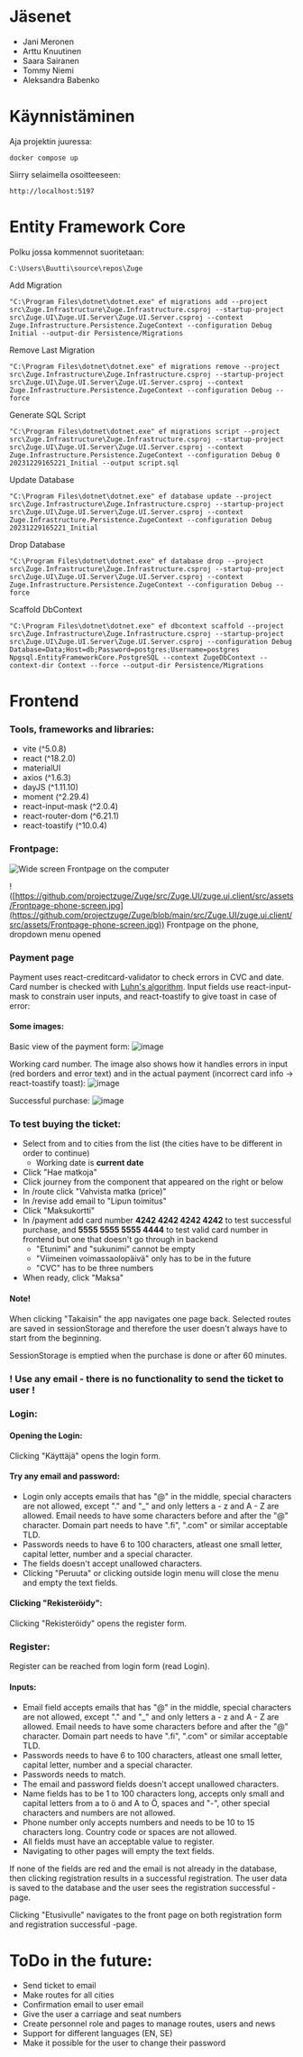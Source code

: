 # Jäsenet

- Jani Meronen
- Arttu Knuutinen
- Saara Sairanen
- Tommy Niemi
- Aleksandra Babenko

# Käynnistäminen

Aja projektin juuressa:
```
docker compose up
```

Siirry selaimella osoitteeseen:
```
http://localhost:5197
```

# Entity Framework Core

Polku jossa kommennot suoritetaan:
```
C:\Users\Buutti\source\repos\Zuge
```

Add Migration
```
"C:\Program Files\dotnet\dotnet.exe" ef migrations add --project src\Zuge.Infrastructure\Zuge.Infrastructure.csproj --startup-project src\Zuge.UI\Zuge.UI.Server\Zuge.UI.Server.csproj --context Zuge.Infrastructure.Persistence.ZugeContext --configuration Debug Initial --output-dir Persistence/Migrations
```

Remove Last Migration
```
"C:\Program Files\dotnet\dotnet.exe" ef migrations remove --project src\Zuge.Infrastructure\Zuge.Infrastructure.csproj --startup-project src\Zuge.UI\Zuge.UI.Server\Zuge.UI.Server.csproj --context Zuge.Infrastructure.Persistence.ZugeContext --configuration Debug --force
```

Generate SQL Script
```
"C:\Program Files\dotnet\dotnet.exe" ef migrations script --project src\Zuge.Infrastructure\Zuge.Infrastructure.csproj --startup-project src\Zuge.UI\Zuge.UI.Server\Zuge.UI.Server.csproj --context Zuge.Infrastructure.Persistence.ZugeContext --configuration Debug 0 20231229165221_Initial --output script.sql
```

Update Database
```
"C:\Program Files\dotnet\dotnet.exe" ef database update --project src\Zuge.Infrastructure\Zuge.Infrastructure.csproj --startup-project src\Zuge.UI\Zuge.UI.Server\Zuge.UI.Server.csproj --context Zuge.Infrastructure.Persistence.ZugeContext --configuration Debug 20231229165221_Initial
```

Drop Database
```
"C:\Program Files\dotnet\dotnet.exe" ef database drop --project src\Zuge.Infrastructure\Zuge.Infrastructure.csproj --startup-project src\Zuge.UI\Zuge.UI.Server\Zuge.UI.Server.csproj --context Zuge.Infrastructure.Persistence.ZugeContext --configuration Debug --force
```

Scaffold DbContext
```
"C:\Program Files\dotnet\dotnet.exe" ef dbcontext scaffold --project src\Zuge.Infrastructure\Zuge.Infrastructure.csproj --startup-project src\Zuge.UI\Zuge.UI.Server\Zuge.UI.Server.csproj --configuration Debug Database=Data;Host=db;Password=postgres;Username=postgres Npgsql.EntityFrameworkCore.PostgreSQL --context ZugeDbContext --context-dir Context --force --output-dir Persistence/Migrations
```

# Frontend

### Tools, frameworks and libraries:

- vite (^5.0.8)
- react (^18.2.0)
- materialUI
- axios (^1.6.3)
- dayJS (^1.11.10)
- moment (^2.29.4)
- react-input-mask (^2.0.4)
- react-router-dom (^6.21.1)
- react-toastify (^10.0.4)

### Frontpage:

![Wide screen]([https://github.com/projectzuge/Zuge/src/Zuge.UI/zuge.ui.client/src/assets/Frontpage-wide-screen.jpg](https://github.com/projectzuge/Zuge/blob/main/src/Zuge.UI/zuge.ui.client/src/assets/Frontpage-wide-screen.jpg))
Frontpage on the computer

!([https://github.com/projectzuge/Zuge/src/Zuge.UI/zuge.ui.client/src/assets/Frontpage-phone-screen.jpg](https://github.com/projectzuge/Zuge/blob/main/src/Zuge.UI/zuge.ui.client/src/assets/Frontpage-phone-screen.jpg))
Frontpage on the phone, dropdown menu opened


### Payment page

Payment uses react-creditcard-validator to check errors in CVC and date. Card number is checked with [Luhn's algorithm](https://en.wikipedia.org/wiki/Luhn_algorithm). Input fields use react-input-mask to constrain user inputs, and react-toastify to give toast in case of error:

#### Some images:

Basic view of the payment form:
![image](https://github.com/projectzuge/Zuge/assets/73687931/a352d664-efc8-446c-b25c-9552284ef892)

Working card number. The image also shows how it handles errors in input (red borders and error text) and in the actual payment (incorrect card info -> react-toastify toast):
![image](https://github.com/projectzuge/Zuge/assets/73687931/d805d21b-6608-428d-99ff-c5df12ab4598)

Successful purchase:
![image](https://github.com/projectzuge/Zuge/assets/73687931/e21e77af-b677-460e-9d05-b2e43b3d8d0c)


### To test buying the ticket:

- Select from and to cities from the list (the cities have to be different in order to continue)
  - Working date is **current date**
- Click "Hae matkoja"
- Click journey from the component that appeared on the right or below
- In /route click "Vahvista matka (price)"
- In /revise add email to "Lipun toimitus"
- Click "Maksukortti"
- In /payment add card number **4242 4242 4242 4242** to test successful purchase, and **5555 5555 5555 4444** to test valid card number in frontend but one that doesn't go through in backend
  - "Etunimi" and "sukunimi" cannot be empty
  - "Viimeinen voimassaolopäivä" only has to be in the future
  - "CVC" has to be three numbers
- When ready, click "Maksa"

#### Note!

When clicking "Takaisin" the app navigates one page back. Selected routes are saved in sessionStorage and therefore the user doesn't always have to start from the beginning.

SessionStorage is emptied when the purchase is done or after 60 minutes.

### ! Use any email - there is no functionality to send the ticket to user !


### Login:

#### Opening the Login:
Clicking "Käyttäjä" opens the login form.

#### Try any email and password:
- Login only accepts emails that has "@" in the middle, special characters are not allowed, except "." and "_" and only letters a - z and A - Z are allowed. Email needs to have some characters before and after the "@" character. Domain part needs to have ".fi", ".com" or similar acceptable TLD.
- Passwords needs to have 6 to 100 characters, atleast one small letter, capital letter, number and a special character.
- The fields doesn't accept unallowed characters.
- Clicking "Peruuta" or clicking outside login menu will close the menu and empty the text fields.

#### Clicking "Rekisteröidy":
Clicking "Rekisteröidy" opens the register form.


### Register:

Register can be reached from login form (read Login).

#### Inputs:
- Email field accepts emails that has "@" in the middle, special characters are not allowed, except "." and "_" and only letters a - z and A - Z are allowed. Email needs to have some characters before and after the "@" character. Domain part needs to have ".fi", ".com" or similar acceptable TLD.
- Passwords needs to have 6 to 100 characters, atleast one small letter, capital letter, number and a special character.
- Passwords needs to match.
- The email and password fields doesn't accept unallowed characters.
- Name fields has to be 1 to 100 characters long, accepts only small and capital letters from a to ö and A to Ö, spaces and "-", other special characters and numbers are not allowed.
- Phone number only accepts numbers and needs to be 10 to 15 characters long. Country code or spaces are not allowed.
- All fields must have an acceptable value to register.
- Navigating to other pages will empty the text fields.


If none of the fields are red and the email is not already in the database, then clicking registration results in a successful registration. The user data is saved to the database and the user sees the registration successful -page. 

Clicking "Etusivulle" navigates to the front page on both registration form and registration successful -page.


# ToDo in the future:

- Send ticket to email
- Make routes for all cities
- Confirmation email to user email
- Give the user a carriage and seat numbers
- Create personnel role and pages to manage routes, users and news
- Support for different languages (EN, SE)
- Make it possible for the user to change their password


